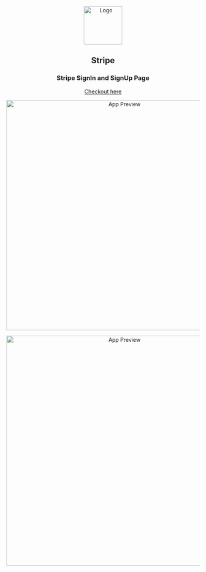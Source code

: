 <p align="center">
  <img src="https://raw.githubusercontent.com/arasur20/stripe/src/utils/image/stripe.jpeg" alt="Logo" width="100px" />
</p>

<h2 align="center">Stripe</h2>
<h3 align="center">Stripe SignIn and SignUp Page</h3>

<p align="center">
  <a href="https://arasur20.github.io/Stripe/">Checkout here</a>
</p>

<p align="center">
  <img src="https://raw.githubusercontent.com/arasur20/Stripe/src/assets/stripesignin.png" alt="App Preview" width="600" />
</p>
<p align="center">
  <img src="https://raw.githubusercontent.com/arasur20/Stripe/src/assets/stripesignip.png" alt="App Preview" width="600" />
</p>

